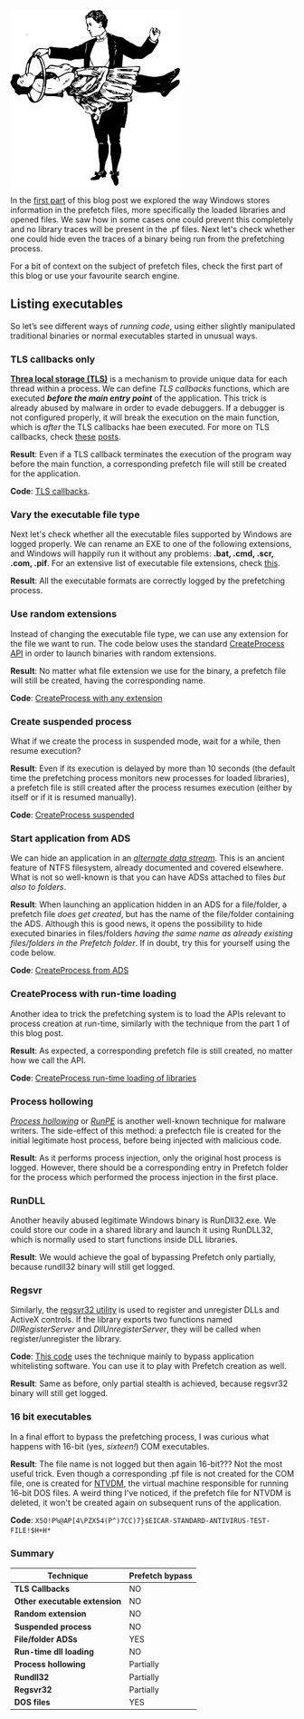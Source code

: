 ![Logo](/assets/images/tricks2.png)

In the [first part](https://livz.github.io/2017/06/29/exploring-prefetch-part-1.html) of this blog post we explored 
the way Windows stores information in the prefetch files, more specifically the loaded libraries and opened files.
We saw how in some cases one could prevent this completely and no library traces will be present in the .pf files. 
Next let's check whether one could hide even the traces of a binary being run from the prefetching process. 

For a bit of context on the subject of prefetch files, check the first part of this blog or use your favourite search engine.  

## Listing executables
So let’s see different ways of *running code*, using either slightly manipulated traditional binaries
or normal executables started in unusual ways.

### TLS callbacks only

[**Threa local storage (TLS)**](https://msdn.microsoft.com/en-us/library/windows/desktop/ms686749(v=vs.85).aspx) is a mechanism 
to provide unique data for each thread within a process. We can define *TLS callbacks* functions, which are executed 
__*before the main entry point*__ of the application. This trick is already abused by malware in order to evade debuggers. 
If a debugger is not configured properly, it will break the execution on the main function, which is *after* the TLS callbacks hae been executed. For more on TLS callbacks, check [these](http://waleedassar.blogspot.co.uk/2010/10/quick-look-at-tls-callbacks.html) [posts](http://www.hexblog.com/?p=9).

**Result**: Even if a TLS callback terminates the execution of the program way before the main function, a corresponding 
prefetch file will still be created for the application.

**Code**: [TLS callbacks](https://gist.github.com/livz/47d128220af3357a0616fb2f762ddcfd).

###  Vary the executable file type

Next let's check whether all the executable files supported by Windows are logged properly. We can rename an EXE to one of the following extensions, and Windows will happily run it without any problems: **.bat, .cmd, .scr, .com, .pif**. For an extensive list of 
executable file extensions, check [this](https://www.lifewire.com/list-of-executable-file-extensions-2626061).

**Result**: All the executable formats are correctly logged by the prefetching process. 

### Use random extensions

Instead of changing the executable file type, we can use any extension for the file we want to run. The code below uses
the standard [CreateProcess API](https://msdn.microsoft.com/en-us/library/windows/desktop/ms682425(v=vs.85).aspx) in order to launch binaries with random extensions.

**Result**: No matter what file extension we use for the binary, a prefetch file will still be created, having the corresponding name.

**Code**: [CreateProcess with any extension](https://gist.github.com/livz/1c541884f88aac382392344137be9620)

### Create suspended process

What if we create the process in suspended mode, wait for a while, then resume execution?

**Result**: Even if its execution is delayed by more than 10 seconds (the default time the prefetching process 
monitors new processes for loaded libraries), a prefetch file is still created after the process resumes execution (either by itself or if it is resumed manually).

**Code**: [CreateProcess suspended](https://gist.github.com/livz/cea4225c96036c4cbdc567d059c07487)

### Start application from ADS

We can hide an application in an [*alternate data stream*](https://blogs.technet.microsoft.com/askcore/2013/03/24/alternate-data-streams-in-ntfs/). This is an ancient feature of NTFS filesystem, already documented and covered elsewhere. What is not so well-known is that you can have ADSs attached to files *but also to folders*. 

**Result**: When launching an application hidden in an ADS for a file/folder, a prefetch file *does get created*,  but has the name of the file/folder containing the ADS. Although this is good news, it opens the possibility to hide executed binaries in files/folders *having the same name as already existing files/folders in the Prefetch folder*. If in doubt, try this for yourself using the code below.

**Code**: [CreateProcess from ADS](https://gist.github.com/livz/bfcdef45aae1e4a3e789097333e442d3)

### CreateProcess with run-time loading

Another idea to trick the prefetching system is to load the APIs relevant to process creation at run-time, similarly with the technique from the part 1 of this blog post.

**Result**: As expected, a corresponding prefetch file is still created, no matter how we call the API.

**Code**: [CreateProcess run-time loading of libraries](https://gist.github.com/livz/7be971ca570434ed9e0700fa0bd18a21)

### Process hollowing

[*Process hollowing*](http://resources.infosecinstitute.com/process-hallowing) or [*RunPE*](https://www.adlice.com/runpe-hide-code-behind-legit-process/) is another well-known technique for malware writers. The side-effect of this method: a prefectch file is created for the initial legitimate host process, before being injected with malicious code.

**Result**: As it performs process injection, only the original host process is logged. However, there should be a corresponding entry in Prefetch folder for the process which performed the process injection in the first place.

### RunDLL

Another heavily abused legitimate Windows binary is RunDll32.exe. We could store our code in a shared library and launch it using RunDLL32, which is normally used to start functions inside DLL libraries.

**Result**: We would achieve the goal of bypassing Prefetch only partially, because rundll32 binary will still get logged.

### Regsvr

Similarly, the [regsvr32 utility](https://en.wikipedia.org/wiki/Regsvr32) is used to register and unregister DLLs and ActiveX controls. If the library exports two functions named *DllRegisterServer* and *DllUnregisterServer*, they will be called when register/unregister the library. 

**Code**: [This code](https://gist.github.com/subTee/f6123584a3258783e497481690ccc38d) uses the technique mainly to bypass application whitelisting software. You can use it to play with Prefetch creation as well.

**Result**: Same as before, only partial stealth is achieved, because regsvr32 binary will still get logged.

### 16 bit executables

In a final effort to bypass the prefetching process, I was curious what happens with 16-bit (yes, *sixteen!*) COM executables. 

**Result**: The file name is not logged but then again 16-bit??? Not the most useful trick. Even though a corresponding .pf file is not created for the COM file, one is created for [NTVDM](https://en.wikipedia.org/wiki/Virtual_DOS_machine), the virtual machine responsible for running 16-bit DOS files. A weird thing I've noticed, if the prefetch file for NTVDM is deleted, it won't be created again on subsequent runs of the application.

**Code**: ```X5O!P%@AP[4\PZX54(P^)7CC)7}$EICAR-STANDARD-ANTIVIRUS-TEST-FILE!$H+H*```


### Summary

Technique | Prefetch bypass
--- | --- 
**TLS Callbacks** | NO
**Other executable extension** | NO
**Random extension** | NO
**Suspended process** | NO
**File/folder ADSs** | YES
**Run-time dll loading** | NO
**Process hollowing** | Partially
**Rundll32** | Partially
**Regsvr32** | Partially
**DOS files** | YES
